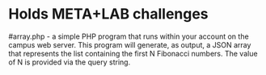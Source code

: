 # Holds META+LAB challenges
#array.php - a simple PHP program that runs within your account on the campus web server.  This program will generate, as output, a JSON array that represents the list containing the first N Fibonacci numbers.  The value of N is provided via the query string.

